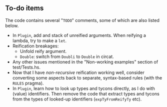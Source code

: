 ## To-do items

The code contains several "`TODO`" comments, some of which are also listed below.


*   In `Plugin`, add and stack of unreified arguments.
    When reifying a lambda, try to make a `let`.
*   Reification breakages:
    *   Unfold reify argument.
    *   `Double`: switch from `Doubli` to `Double` in circat.
*   Any other issues mentioned in the "Non-working examples" section of test/Tests.hs.
*   Now that I have *non-recursive* reification working well, consider converting some aspects back to separate, syntax-based rules (with the `RULES` pragma).
*   In `Plugin`, learn how to look up types and tycons directly, as I do with (value) identifiers.
    Then remove the code that extract types and tycons from the types of looked-up identifiers (`expTyFromReifyTy` etc).

